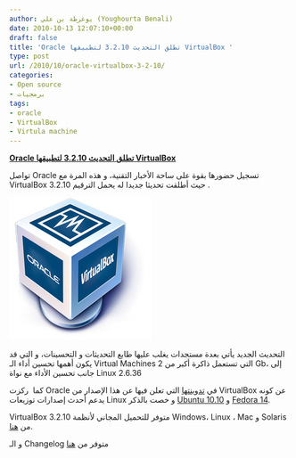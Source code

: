 ```yaml
---
author: يوغرطة بن علي (Youghourta Benali)
date: 2010-10-13 12:07:10+00:00
draft: false
title: 'Oracle تطلق التحديث 3.2.10 لتطبيقها VirtualBox '
type: post
url: /2010/10/oracle-virtualbox-3-2-10/
categories:
- Open source
- برمجيات
tags:
- oracle
- VirtualBox
- Virtula machine
---
```


**[Oracle تطلق التحديث 3.2.10 لتطبيقها VirtualBox](https://www.it-scoop.com/2010/10/oracle-virtualbox-3-2-10/)**




تواصل Oracle تسجيل حضورها بقوة على ساحة الأخبار التقنية، و هذه المرة مع VirtualBox حيث أطلقت تحديثا جديدا له يحمل الترقيم 3.2.10 .




[![](oracle-virtualbox.png)
](https://www.it-scoop.com/2010/10/oracle-virtualbox-3-2-10/)


التحديث الجديد يأتي بعدة مستجدات يغلب عليها طابع التحديثات و التحسينات، و التي قد يكون أهمها تحسين أداء الـ Virtual Machines التي تستعمل ذاكرة أكبر من 2 Gb، إلى جانب تحسين الأداء مع نواة Linux 2.6.36

كما  ركزت Oracle في [تدوينتها](http://blogs.oracle.com/virtualization/2010/10/oracle_vm_virtualbox_3210_rele.html) التي تعلن فيها عن هذا الإصدار من VirtualBox عن كونه يدعم أحدث إصدارات توزيعات Linux و خصت بالذكر [Ubuntu 10.10](https://www.it-scoop.com/tag/ubuntu/) و [Fedora 14](https://www.it-scoop.com/tag/fedora/).

VirtualBox 3.2.10 متوفر للتحميل المجاني لأنظمة Windows، Linux ، Mac و Solaris من [هنا](http://www.virtualbox.org/wiki/Downloads).

و الـ Changelog متوفر من [هنا](http://www.virtualbox.org/wiki/Changelog)
